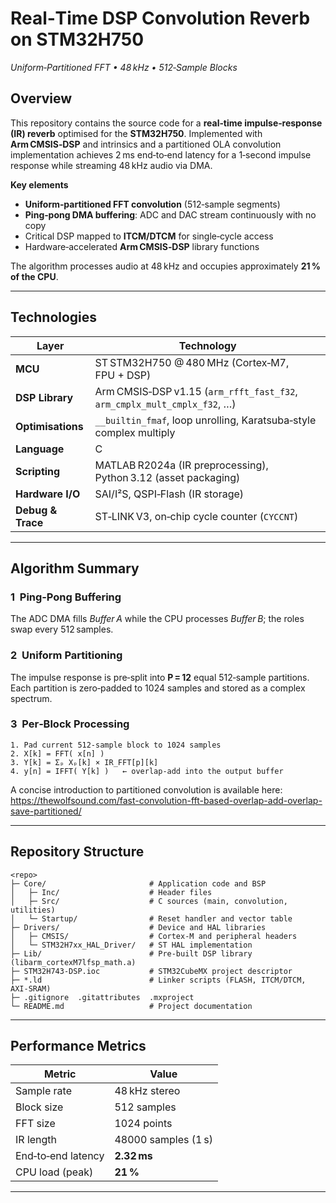# Real‑Time DSP Convolution Reverb on STM32H750
_Uniform‑Partitioned FFT • 48 kHz • 512‑Sample Blocks_

## Overview
This repository contains the source code for a **real‑time impulse‑response (IR) reverb** optimised for the **STM32H750**. Implemented with **Arm CMSIS‑DSP** and intrinsics and a partitioned OLA convolution implementation achieves 2 ms end‑to‑end latency for a 1‑second impulse response while streaming 48 kHz audio via DMA.

**Key elements**
- **Uniform‑partitioned FFT convolution** (512‑sample segments)
- **Ping‑pong DMA buffering**: ADC and DAC stream continuously with no copy
- Critical DSP mapped to **ITCM/DTCM** for single‑cycle access
- Hardware‑accelerated **Arm CMSIS‑DSP** library functions

The algorithm processes audio at 48 kHz and occupies approximately **21 % of the CPU**.

---

## Technologies
| Layer | Technology |
|-------|------------|
| **MCU** | ST STM32H750 @ 480 MHz (Cortex‑M7, FPU + DSP) |
| **DSP Library** | Arm CMSIS‑DSP v1.15 (`arm_rfft_fast_f32`, `arm_cmplx_mult_cmplx_f32`, …) |
| **Optimisations** | `__builtin_fmaf`, loop unrolling, Karatsuba‑style complex multiply |
| **Language** | C |
| **Scripting** | MATLAB R2024a (IR preprocessing), Python 3.12 (asset packaging) |
| **Hardware I/O** | SAI/I²S, QSPI‑Flash (IR storage) |
| **Debug & Trace** | ST‑LINK V3, on‑chip cycle counter (`CYCCNT`) |

---

## Algorithm Summary
### 1  Ping‑Pong Buffering
The ADC DMA fills *Buffer A* while the CPU processes *Buffer B*; the roles swap every 512 samples.

### 2  Uniform Partitioning
The impulse response is pre‑split into **P = 12** equal 512‑sample partitions. Each partition is zero‑padded to 1024 samples and stored as a complex spectrum.

### 3  Per‑Block Processing
```text
1. Pad current 512‑sample block to 1024 samples
2. X[k] = FFT( x[n] )
3. Y[k] = Σₚ Xₚ[k] × IR_FFT[p][k]
4. y[n] = IFFT( Y[k] )   ← overlap‑add into the output buffer
```
A concise introduction to partitioned convolution is available here: <https://thewolfsound.com/fast-convolution-fft-based-overlap-add-overlap-save-partitioned/>

---

## Repository Structure
```text
<repo>
├─ Core/                       # Application code and BSP
│   ├─ Inc/                    # Header files
│   ├─ Src/                    # C sources (main, convolution, utilities)
│   └─ Startup/                # Reset handler and vector table
├─ Drivers/                    # Device and HAL libraries
│   ├─ CMSIS/                  # Cortex‑M and peripheral headers
│   └─ STM32H7xx_HAL_Driver/   # ST HAL implementation
├─ Lib/                        # Pre‑built DSP library (libarm_cortexM7lfsp_math.a)
├─ STM32H743-DSP.ioc           # STM32CubeMX project descriptor
├─ *.ld                        # Linker scripts (FLASH, ITCM/DTCM, AXI‑SRAM)
├─ .gitignore  .gitattributes  .mxproject
└─ README.md                   # Project documentation
```

---

## Performance Metrics
| Metric | Value |
|--------|-------|
| Sample rate | 48 kHz stereo |
| Block size  | 512 samples |
| FFT size    | 1024 points |
| IR length   | 48000 samples (1 s) |
| End‑to‑end latency | **2.32 ms** |
| CPU load (peak) | **21 %** |

---
